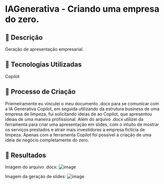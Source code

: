 # IAGenerativa - Criando uma empresa do zero.

## 📒 Descrição
Geração de apresentação empresarial.

## 🤖 Tecnologias Utilizadas
Copilot

## 🧐 Processo de Criação
Priemeiramente eu vinculei o meu documento .docx para se comunicar com a IA Generativa Copilot, em 
seguida utilizando da estrutura business de uma empresa de limpeza, fui solicitando ideias de ao Copilot,
que apresentou ideias de uma maneira profissional.
Além do arquivo .docx utilizei da ferramenta para criar uma apresentação em slides, com o intuito de mostrar
os serviços prestados e atrair mais investidores a empresa fictícia de limpeza.
Apenas com a ferramenta Copilot foi possível a criação de uma ideia de negócio completamente do zero.

## 🚀 Resultados
Imagem do arquivo .docx:
![image](https://github.com/user-attachments/assets/e3a5a93a-9326-44f1-b8c6-91fbfcb99d9b)


Imagem da geração de slides:
![image](https://github.com/user-attachments/assets/f87d59d7-8dd2-4712-baed-ae5f9b3252ae)



